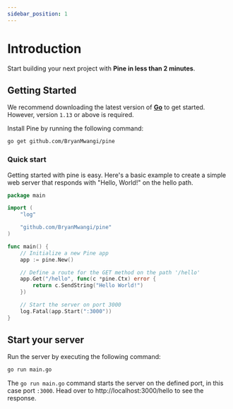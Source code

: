 ```yaml
---
sidebar_position: 1
---
```


# Introduction

Start building your next project with **Pine in less than 2 minutes**.

## Getting Started

We recommend downloading the latest version of **[Go](https://go.dev/dl/)** to get started. However, version `1.13` or above is required.

Install Pine by running the following command:

```bash
go get github.com/BryanMwangi/pine
```

### Quick start

Getting started with pine is easy. Here's a basic example to create a simple web server that responds with "Hello, World!" on the hello path.

```go
package main

import (
    "log"

    "github.com/BryanMwangi/pine"
)

func main() {
    // Initialize a new Pine app
    app := pine.New()

    // Define a route for the GET method on the path '/hello'
    app.Get("/hello", func(c *pine.Ctx) error {
        return c.SendString("Hello World!")
    })

    // Start the server on port 3000
    log.Fatal(app.Start(":3000"))
}
```

## Start your server

Run the server by executing the following command:

```bash
go run main.go
```

The `go run main.go` command starts the server on the defined port, in this case port `:3000`. Head over to http://localhost:3000/hello to see the response.
